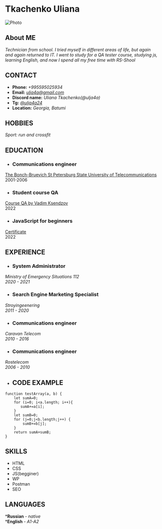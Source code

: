 # Tkachenko Uliana
![Photo](http://photo.ru)

## About ME
*Technician from school. I tried myself in different areas of life, but again and again returned to IT. I went to study for a QA tester course, studying js, learning English, and now I spend all my free time with RS-Shool*

## CONTACT

* **Phone:** *+995595025934*
* **Email:** *ulja4a@gmail.com*
* **Discord name:** *Uliana Tkachenko(@ulja4a)*
* **Tg:** [*@ulja4a24*](https://t.me/ulja4a24)
* **Location:** *Georgia, Batumi*

## HOBBIES
*Sport: run and crossfit*

## EDUCATION

* ### Сommunications engineer
[The Bonch-Bruevich St Petersburg State University of Telecommunications](https://www.sut.ru/eng)   
2001-2006

* ### Student course QA
[Course QA by Vadim Ksendzov](https://ksendzov.com/)   
2022

* ### JavaScript for beginners
[Certificate](https://stepik.org/cert/1730628)      
2022

## EXPERIENCE
* ### System Administrator
*Ministry of Emergency Situations 112*   
*2020 - 2021*

* ### Search Engine Marketing Specialist
*Stroyingeenering*   
*2011 - 2020*

* ### Communications engineer
*Caravan Telecom*   
*2010 - 2016*

* ### Communications engineer
*Rostelecom*   
*2006 - 2010*

* ## CODE EXAMPLE
```
function testArray(a, b) {
    let sumA=0;
    for (i=0; i<a.length; i++){
       sumA+=a[i]; 
    }
    let sumB=0;
    for (j=0;j<b.length;j++) {
        sumB+=b[j];
    }
    return sumA+sumB;
}
```

## SKILLS
* HTML
* CSS
* JS(begginer)
* WP
* Postman
* SEO

## LANGUAGES
***Russian** - *native*   
***English** - *A1-A2*